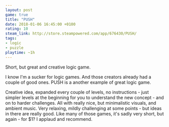 ```yaml
---
layout: post
game: true
title: "PUSH"
date: 2018-01-06 16:45:00 +0100
rating: 10
steam_link: http://store.steampowered.com/app/676430/PUSH/
tags:
- logic
- puzzle
playtime: ~1h
---
```


Short, but great and creative logic game.

I know I'm a sucker for logic games. And those creators already had a couple of good ones. PUSH is a another example of great logic game.

Creative idea, expanded every couple of levels, no instructions - just simpler levels at the beginning for you to understand the new concept - and on to harder challenges. All with really nice, but minimalistic visuals, and ambient music. Very relaxing, mildly challenging at some points - but ideas in there are really good. Like many of those games, it's sadly very short, but again - for $1? I applaud and recommend.